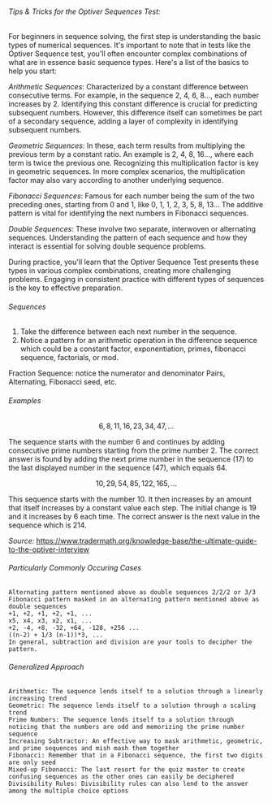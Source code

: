 <h6>Tips & Tricks for the Optiver Sequences Test:</h6>

For beginners in sequence solving, the first step is understanding the basic types of numerical sequences. It's important to note that in tests like the Optiver Sequence test, you'll often encounter complex combinations of what are in essence basic sequence types. Here's a list of the basics to help you start:

*Arithmetic Sequences*: Characterized by a constant difference between consecutive terms. For example, in the sequence 2, 4, 6, 8..., each number increases by 2. Identifying this constant difference is crucial for predicting subsequent numbers. However, this difference itself can sometimes be part of a secondary sequence, adding a layer of complexity in identifying subsequent numbers.

*Geometric Sequences*: In these, each term results from multiplying the previous term by a constant ratio. An example is 2, 4, 8, 16..., where each term is twice the previous one. Recognizing this multiplication factor is key in geometric sequences. In more complex scenarios, the multiplication factor may also vary according to another underlying sequence.

*Fibonacci Sequences*: Famous for each number being the sum of the two preceding ones, starting from 0 and 1, like 0, 1, 1, 2, 3, 5, 8, 13... The additive pattern is vital for identifying the next numbers in Fibonacci sequences.

*Double Sequences*: These involve two separate, interwoven or alternating sequences. Understanding the pattern of each sequence and how they interact is essential for solving double sequence problems.

During practice, you'll learn that the Optiver Sequence Test presents these types in various complex combinations, creating more challenging problems. Engaging in consistent practice with different types of sequences is the key to effective preparation.

<h6>Sequences</h6>

1. Take the difference between each next number in the sequence. 
2. Notice a pattern for an arithmetic operation in the difference sequence which could be a constant factor, exponentiation, primes, fibonacci sequence, factorials, or mod.

Fraction Sequence: notice the numerator and denominator
Pairs, Alternating, Fibonacci seed, etc. 

<h6>Examples</h6>

$$6, 8, 11, 16, 23, 34, 47, ...$$

The sequence starts with the number 6 and continues by adding consecutive prime numbers starting from the prime number 2. The correct answer is found by adding the next prime number in the sequence (17) to the last displayed number in the sequence (47), which equals 64.

$$10, 29, 54, 85, 122, 165, ...$$

This sequence starts with the number 10. It then increases by an amount that itself increases by a constant value each step. The initial change is 19 and it increases by 6 each time. The correct answer is the next value in the sequence which is 214.

_Source:_ https://www.tradermath.org/knowledge-base/the-ultimate-guide-to-the-optiver-interview

<h6>Particularly Commonly Occuring Cases</h6>

```
Alternating pattern mentioned above as double sequences 2/2/2 or 3/3
Fibonacci pattern masked in an alternating pattern mentioned above as double sequences
+1, +2, +1, +2, +1, ...
x5, x4, x3, x2, x1, ...
+2, -4, +8, -32, +64, -128, +256 ...
((n-2) + 1/3 (n-1))*3, ...
In general, subtraction and division are your tools to decipher the pattern.
```

<h6>Generalized Approach</h6>

```
Arithmetic: The sequence lends itself to a solution through a linearly increasing trend 
Geometric: The sequence lends itself to a solution through a scaling trend
Prime Numbers: The sequence lends itself to a solution through noticing that the numbers are odd and memorizing the prime number sequence
Increasing Subtractor: An effective way to mask arithmetic, geometric, and prime sequences and mish mash them together
Fibonacci: Remember that in a Fibonacci sequence, the first two digits are only seed
Mixed-up Fibonacci: The last resort for the quiz master to create confusing sequences as the other ones can easily be deciphered
Divisibility Rules: Divisibility rules can also lend to the answer among the multiple choice options
```
